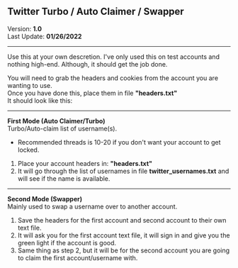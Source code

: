 ## Twitter Turbo / Auto Claimer / Swapper
Version: **1.0**<br>
Last Update: **01/26/2022**<br>
<hr>

Use this at your own descretion. I've only used this on test accounts and nothing high-end. Although, it should get the job done.<br>

You will need to grab the headers and cookies from the account you are wanting to use.<br>
Once you have done this, place them in file **"headers.txt"**<br>
It should look like this: 

<hr>

**First Mode (Auto Claimer/Turbo)**<br>
Turbo/Auto-claim list of username(s).

* Recommended threads is 10-20 if you don't want your account to get locked.

1) Place your account headers in: **"headers.txt"**
2) It will go through the list of usernames in file **twitter_usernames.txt** and will see if the name is available.

<hr>

**Second Mode (Swapper)**<br>
Mainly used to swap a username over to another account.

1) Save the headers for the first account and second account to their own text file.
2) It will ask you for the first account text file, it will sign in and give you the green light if the account is good.
3) Same thing as step 2, but it will be for the second account you are going to claim the first account/username with.

